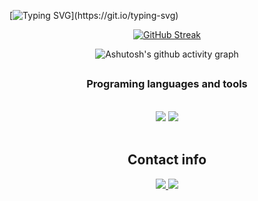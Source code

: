 [![Typing SVG](https://readme-typing-svg.herokuapp.com?font=Fira+Code&weight=300&size=50&duration=4000&pause=1000&color=7bd544&center=true&vCenter=true&random=false&width=1000&lines=Hello%2C+my+name+is+Sant;welcome!)](https://git.io/typing-svg)

<div align="center">
  
[![GitHub Streak](https://github-readme-streak-stats.herokuapp.com?user=sx-nt&theme=shadow-green&locale=pt_BR&date_format=n%2Fj%5B%2FY%5D&card_width=900)](https://git.io/streak-stats)

</div>


<div align="center" >
   
![Ashutosh's github activity graph](https://ssr-contributions-svg.vercel.app/_/sx-nt?chart=3dbar&gap=0.6&scale=2&flatten=2&animation=wave&animation_duration=1&animation_delay=0.05&animation_amplitude=20&animation_frequency=0.5&animation_wave_center=10_0&format=svg&weeks=30&theme=green) 

</div>


  <source
    src="https://github-readme-stats.vercel.app/api/top-langs/?username=sx-nt&layout=compact"
  />

  
##

<h3 align="center"> Programing languages and tools </h3>  
<br>
<div align="center">
    <img src="https://skillicons.dev/icons?i=html,css,js,vscode,github,git" />
    <img src="https://skillicons.dev/icons?i=python,java" /><br>
</div>
<br/>

<h2 align="center">Contact info</h2>  
<div align="center"> 
  <a href= "mailto:ssemeghini.santana@gmail.com">
    <img src="https://img.shields.io/badge/Gmail-333333?style=for-the-badge&logo=gmail&logoColor=red" />
  </a>
    <a href="https://www.linkedin.com/in/s-santana-490549306/" target="_blank">
    <img src="https://img.shields.io/badge/LinkedIn-0077B5?style=for-the-badge&logo=linkedin&logoColor=white" target="_blank" />
  </a>


